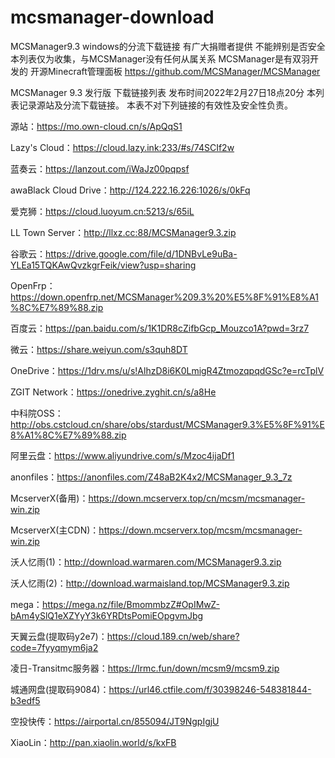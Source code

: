 # mcsmanager-download
MCSManager9.3 windows的分流下载链接
有广大捐赠者提供 不能辨别是否安全
本列表仅为收集，与MCSManager没有任何从属关系
MCSManager是有双羽开发的 开源Minecraft管理面板
https://github.com/MCSManager/MCSManager

MCSManager 9.3 发行版 下载链接列表
发布时间2022年2月27日18点20分
本列表记录源站及分流下载链接。
本表不对下列链接的有效性及安全性负责。

源站：https://mo.own-cloud.cn/s/ApQqS1

Lazy's Cloud：https://cloud.lazy.ink:233/#s/74SCIf2w

蓝奏云：https://lanzout.com/iWaJz00pqpsf

awaBlack Cloud Drive：http://124.222.16.226:1026/s/0kFq

爱克狮：https://cloud.luoyum.cn:5213/s/65iL

LL Town Server：http://llxz.cc:88/MCSManager9.3.zip

谷歌云：https://drive.google.com/file/d/1DNBvLe9uBa-YLEa15TQKAwQvzkgrFeik/view?usp=sharing

OpenFrp：https://down.openfrp.net/MCSManager%209.3%20%E5%8F%91%E8%A1%8C%E7%89%88.zip

百度云：https://pan.baidu.com/s/1K1DR8cZifbGcp_Mouzco1A?pwd=3rz7

微云：https://share.weiyun.com/s3quh8DT

OneDrive：https://1drv.ms/u/s!AlhzD8i6K0LmigR4ZtmozqpqdGSc?e=rcTplV

ZGIT Network：https://onedrive.zyghit.cn/s/a8He 

中科院OSS：http://obs.cstcloud.cn/share/obs/stardust/MCSManager9.3%E5%8F%91%E8%A1%8C%E7%89%88.zip

阿里云盘：https://www.aliyundrive.com/s/Mzoc4ijaDf1

anonfiles：https://anonfiles.com/Z48aB2K4x2/MCSManager_9.3_7z

McserverX(备用)：https://down.mcserverx.top/cn/mcsm/mcsmanager-win.zip

McserverX(主CDN)：https://down.mcserverx.top/mcsm/mcsmanager-win.zip

沃人忆雨(1)：http://download.warmaren.com/MCSManager9.3.zip

沃人忆雨(2)：http://download.warmaisland.top/MCSManager9.3.zip

mega：https://mega.nz/file/BmommbzZ#OpIMwZ-bAm4ySlQ1eXZYyY3k6YRDtsPomiEOpgvmJbg

天翼云盘(提取码y2e7)：https://cloud.189.cn/web/share?code=7fyyqmym6ja2

凌日-Transitmc服务器：https://lrmc.fun/down/mcsm9/mcsm9.zip

城通网盘(提取码9084)：https://url46.ctfile.com/f/30398246-548381844-b3edf5

空投快传：https://airportal.cn/855094/JT9NgpIgjU

XiaoLin：http://pan.xiaolin.world/s/kxFB
